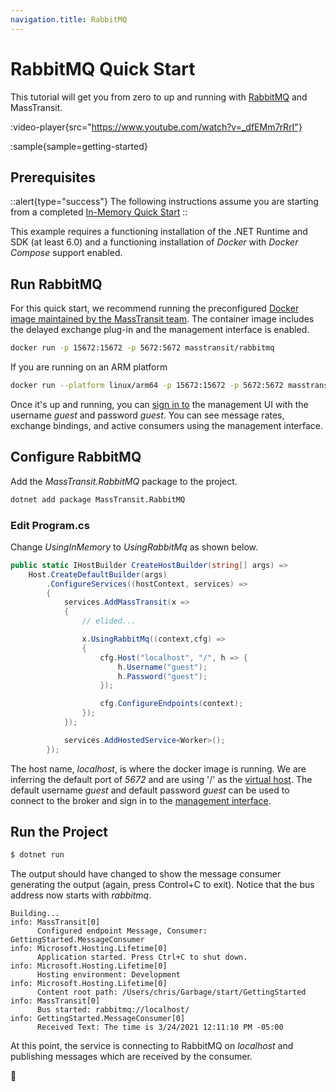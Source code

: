 ```yaml
---
navigation.title: RabbitMQ
---
```


# RabbitMQ Quick Start

This tutorial will get you from zero to up and running with [RabbitMQ](/documentation/transports/rabbitmq) and MassTransit. 

:video-player{src="https://www.youtube.com/watch?v=_dfEMm7rRrI"}

:sample{sample=getting-started}

## Prerequisites

::alert{type="success"}
The following instructions assume you are starting from a completed [In-Memory Quick Start](/quick-starts/in-memory)
::

This example requires a functioning installation of the .NET Runtime and SDK (at least 6.0) and a functioning installation of _Docker_ with _Docker Compose_ support enabled.

## Run RabbitMQ

For this quick start, we recommend running the preconfigured [Docker image maintained by the MassTransit team](https://hub.docker.com/r/masstransit/rabbitmq). The container image includes the delayed exchange plug-in and the management interface is enabled.

```bash
docker run -p 15672:15672 -p 5672:5672 masstransit/rabbitmq
```

If you are running on an ARM platform

```bash
docker run --platform linux/arm64 -p 15672:15672 -p 5672:5672 masstransit/rabbitmq
```

Once it's up and running, you can [sign in to](http://localhost:15672) the management UI with the username _guest_ and password _guest_. You can see message rates, exchange bindings, and active consumers using the management interface. 

## Configure RabbitMQ

Add the _MassTransit.RabbitMQ_ package to the project.

```bash
dotnet add package MassTransit.RabbitMQ
```

### Edit Program.cs

Change _UsingInMemory_ to _UsingRabbitMq_ as shown below.

```csharp
public static IHostBuilder CreateHostBuilder(string[] args) =>
    Host.CreateDefaultBuilder(args)
        .ConfigureServices((hostContext, services) =>
        {
            services.AddMassTransit(x =>
            {
                // elided...

                x.UsingRabbitMq((context,cfg) =>
                {
                    cfg.Host("localhost", "/", h => {
                        h.Username("guest");
                        h.Password("guest");
                    });

                    cfg.ConfigureEndpoints(context);
                });
            });

            services.AddHostedService<Worker>();
        });
```

The host name, _localhost_, is where the docker image is running. We are inferring the default port of _5672_ and are using '/' as the [virtual host](https://www.rabbitmq.com/vhosts.html). The default username _guest_ and default password _guest_ can be used to connect to the broker and sign in to the [management interface](http://localhost:15672).

## Run the Project

```bash
$ dotnet run
```

The output should have changed to show the message consumer generating the output (again, press Control+C to exit). Notice that the bus address now starts with _rabbitmq_.

```
Building...
info: MassTransit[0]
      Configured endpoint Message, Consumer: GettingStarted.MessageConsumer
info: Microsoft.Hosting.Lifetime[0]
      Application started. Press Ctrl+C to shut down.
info: Microsoft.Hosting.Lifetime[0]
      Hosting environment: Development
info: Microsoft.Hosting.Lifetime[0]
      Content root path: /Users/chris/Garbage/start/GettingStarted
info: MassTransit[0]
      Bus started: rabbitmq://localhost/
info: GettingStarted.MessageConsumer[0]
      Received Text: The time is 3/24/2021 12:11:10 PM -05:00
```

At this point, the service is connecting to RabbitMQ on _localhost_ and publishing messages which are received by the consumer.

:tada:
